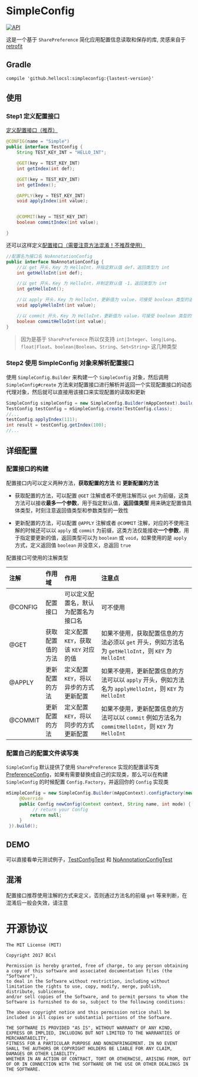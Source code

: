 # SimpleConfig

[![API](https://img.shields.io/badge/API-14%2B-brightgreen.svg?style=flat-square)](https://android-arsenal.com/api?level=14)

这是一个基于 `SharePreference` 简化应用配置信息读取和保存的库, 灵感来自于 [retrofit](https://github.com/square/retrofit)

## Gradle

```
compile 'github.hellocsl:simpleconfig:{lastest-version}'
```

## 使用

### **Step1** 定义配置接口

[定义配置接口（推荐）](https://github.com/BCsl/SimpleConfig/blob/master/app/src/main/java/github/hellocsl/sample/TestConfig.java)

```java
@CONFIG(name = "Simple")
public interface TestConfig {
    String TEST_KEY_INT = "HELLO_INT";

    @GET(key = TEST_KEY_INT)
    int getIndex(int def);

    @GET(key = TEST_KEY_INT)
    int getIndex();

    @APPLY(key = TEST_KEY_INT)
    void applyIndex(int value);


    @COMMIT(key = TEST_KEY_INT)
    boolean commitIndex(int value);

}
```

还可以这样定义[配置接口（需要注意方法混淆！不推荐使用）](https://github.com/BCsl/SimpleConfig/blob/master/app/src/main/java/github/hellocsl/sample/NoAnnotationConfig.java)

```java
//配置名为接口名 NoAnnotationConfig
public interface NoAnnotationConfig {
    //以 get 开头，Key 为 HelloInt，并指定默认值 def，返回类型为 int
    int getHelloInt(int def);

    //以 get 开头，Key 为 HelloInt，并制定默认值 -1，返回类型为 int
    int getHelloInt();

    //以 apply 开头，Key 为 HelloInt，更新值为 value，可接受 boolean 类型的返回值，但总会返回 true
    void applyHelloInt(int value);

    //以 commit 开头，Key 为 HelloInt，更新值为 value，可接受 boolean 类型的返回值，指定是否已经成功写入到配置文件
    boolean commitHelloInt(int value);
}
```

> 因为是基于 `SharePreference` 所以仅支持 `int|Integer`、`long|Long`、`float|Float`、`boolean|Boolean`、`String`、`Set<String>` 这几种类型

### **Step2** 使用 SimpleConfig 对象来解析配置接口

使用 `SimpleConfig.Builder` 来构建一个 `SimpleConfig` 对象，然后调用 `SimpleConfig#create` 方法来对配置接口进行解析并返回一个实现配置接口的动态代理对象，然后就可以直接用该接口来实现配置的读取和更新

```java
SimpleConfig simpleConfig = new SimpleConfig.Builder(mAppContext).build();
TestConfig testConfig = mSimpleConfig.create(TestConfig.class);
//...
testConfig.applyIndex(111);
int result = testConfig.getIndex(100);
//...
```

## 详细配置

### 配置接口的构建

配置接口内可以定义两种方法，**获取配置的方法** 和 **更新配置的方法**

- 获取配置的方法，可以配置 `@GET` 注解或者不使用注解而以 `get` 为前缀，这类方法可以接收**最多一个参数**，用于指定默认值，**返回值类型** 用来确定配置值具体类型，时刻注意返回值类型和参数类型的一致性

- 更新配置的方法，可以配置 `@APPLY` 注解或者 `@COMMIT` 注解，对应的不使用注解的时候还可以以 `apply` 或 `commit` 为前缀，这类方法仅能接收**一个参数**，用于指定要更新的值，返回类型可以为 `boolean` 或 `void`，如果使用的是 `apply` 方式，定义返回值 `boolean` 并没意义，总返回 `true`

配置接口可使用的注解类型

注解      | 作用域      | 作用                        | 注意点
:------ | :------- | :------------------------ | :------------------------------------------------------------------------
@CONFIG | 配置接口     | 可以定义配置名，默认为配置名为接口名        | 可不使用
@GET    | 获取配置值的方法 | 定义配置 `KEY`，获取该 `KEY` 对应的值 | 如果不使用，获取配置信息的方法必须以 `get` 开头，例如方法名为 `getHelloInt`，则 `KEY` 为 `HelloInt`
@APPLY  | 更新配置的方法  | 定义配置 `KEY`，将以异步的方式更新配置    | 如果不使用，更新配置信息的方法可以以 `apply` 开头，例如方法名为 `applyHelloInt`，则 `KEY` 为 `HelloInt`
@COMMIT | 更新配置的方法  | 定义配置 `KEY`，将以同步的方式更新配置    | 如果不使用，更新配置信息的方法可以以 `commit` 例如方法名为 `commitHelloInt`，则 `KEY` 为 `HelloInt`

### 配置自己的配置文件读写类

`SimpleConfig` 默认提供了使用 `SharePreference` 实现的配置读写类 [PreferenceConfig](https://github.com/BCsl/SimpleConfig/blob/master/simpleconfig/src/main/java/github/hellocsl/simpleconfig/impl/PreferenceConfig.java)，如果有需要替换成自己的实现类，那么可以在构建 `SimpleConfig` 的时候配置 `Config.Factory`，并返回你的 `Config` 实现类

```java
mSimpleConfig = new SimpleConfig.Builder(mAppContext).configFactory(new Config.Factory() {
     @Override
     public Config newConfig(Context context, String name, int mode) {
          // return your Config
         return null;
     }
 }).build();
```

## DEMO

可以直接看单元测试例子，[TestConfigTest](https://github.com/BCsl/SimpleConfig/blob/master/app/src/androidTest/java/github/hellocsl/sample/TestConfigTest.java) 和 [NoAnnotationConfigTest](https://github.com/BCsl/SimpleConfig/blob/master/app/src/androidTest/java/github/hellocsl/sample/NoAnnotationConfigTest.java)

## 混淆

配置接口推荐使用注解的方式来定义，否则通过方法名的前缀 `get` 等来判断，在混淆后一般会失效，请注意

# 开源协议

```
The MIT License (MIT)

Copyright 2017 BCsl

Permission is hereby granted, free of charge, to any person obtaining a copy of this software and associated documentation files (the "Software"),
to deal in the Software without restriction, including without limitation the rights to use, copy, modify, merge, publish, distribute, sublicense,
and/or sell copies of the Software, and to permit persons to whom the Software is furnished to do so, subject to the following conditions:

The above copyright notice and this permission notice shall be included in all copies or substantial portions of the Software.

THE SOFTWARE IS PROVIDED "AS IS", WITHOUT WARRANTY OF ANY KIND, EXPRESS OR IMPLIED, INCLUDING BUT NOT LIMITED TO THE WARRANTIES OF MERCHANTABILITY,
FITNESS FOR A PARTICULAR PURPOSE AND NONINFRINGEMENT. IN NO EVENT SHALL THE AUTHORS OR COPYRIGHT HOLDERS BE LIABLE FOR ANY CLAIM, DAMAGES OR OTHER LIABILITY,
WHETHER IN AN ACTION OF CONTRACT, TORT OR OTHERWISE, ARISING FROM, OUT OF OR IN CONNECTION WITH THE SOFTWARE OR THE USE OR OTHER DEALINGS IN THE SOFTWARE.
```
